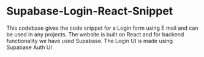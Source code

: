 # Supabase-Login-React-Snippet
This codebase gives the code snippet for a Login form using E mail and can be used in any projects. The website is built on React and for backend functionality we have used Supabase. The Login UI is made using Supabase Auth UI
